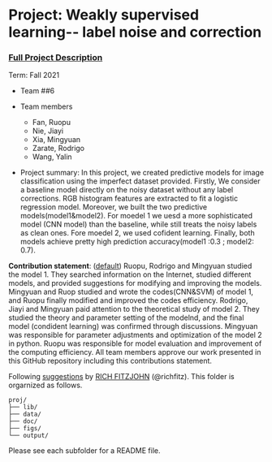 # Project: Weakly supervised learning-- label noise and correction


### [Full Project Description](doc/project3_desc.md)

Term: Fall 2021

+ Team ##6
+ Team members
	+ Fan, Ruopu 
	+ Nie, Jiayi
	+ Xia, Mingyuan 
	+ Zarate, Rodrigo
	+ Wang, Yalin


+ Project summary: In this project, we created predictive models for image classification using the imperfect dataset provided. Firstly, We consider a baseline model directly on the noisy dataset without any label corrections. RGB histogram features are extracted to fit a logistic regression model. Moreover, we built the two predictive models(model1&model2). For moedel 1 we uesd a more sophisticated model (CNN model) than the baseline, while still treats the noisy labels as clean ones. Fore moedel 2, we used cofident learning. Finally, both models achieve pretty high prediction accuracy(model1 :0.3 ; model2: 0.7).
	
	
**Contribution statement**: ([default](doc/a_note_on_contributions.md))
Ruopu, Rodrigo and Mingyuan studied the model 1. They searched information on the Internet, studied different models, and provided suggestions for modifying and improving the models. Mingyuan and Ruop studied and wrote the codes(CNN&SVM) of model 1, and Ruopu finally modified and improved the codes efficiency. Rodrigo, Jiayi and Mingyuan paid attention to the theoretical study of model 2. They studied the theory and parameter setting of the modelnd, and the final model (condident learning) was confirmed through discussions. Mingyuan was responsible for parameter adjustments and optimization of the model 2 in python. Ruopu was responsible for model evaluation and improvement of the computing efficiency. All team members approve our work presented in this GitHub repository including this contributions statement. 


Following [suggestions](http://nicercode.github.io/blog/2013-04-05-projects/) by [RICH FITZJOHN](http://nicercode.github.io/about/#Team) (@richfitz). This folder is orgarnized as follows.

```
proj/
├── lib/
├── data/
├── doc/
├── figs/
└── output/
```

Please see each subfolder for a README file.
